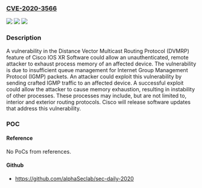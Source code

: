 ### [CVE-2020-3566](https://cve.mitre.org/cgi-bin/cvename.cgi?name=CVE-2020-3566)
![](https://img.shields.io/static/v1?label=Product&message=Cisco%20IOS%20XR%20Software%20&color=blue)
![](https://img.shields.io/static/v1?label=Version&message=n%2Fa&color=blue)
![](https://img.shields.io/static/v1?label=Vulnerability&message=CWE-400&color=brighgreen)

### Description

A vulnerability in the Distance Vector Multicast Routing Protocol (DVMRP) feature of Cisco IOS XR Software could allow an unauthenticated, remote attacker to exhaust process memory of an affected device. The vulnerability is due to insufficient queue management for Internet Group Management Protocol (IGMP) packets. An attacker could exploit this vulnerability by sending crafted IGMP traffic to an affected device. A successful exploit could allow the attacker to cause memory exhaustion, resulting in instability of other processes. These processes may include, but are not limited to, interior and exterior routing protocols. Cisco will release software updates that address this vulnerability.

### POC

#### Reference
No PoCs from references.

#### Github
- https://github.com/alphaSeclab/sec-daily-2020

